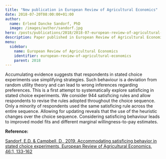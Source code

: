 ```yaml
---
title: "New publication in European Review of Agricultural Economics"
date: 2018-07-20T08:00:00+01:00
author:
  name: Erlend Dancke Sandorf, PhD
  image: /images/author/sandorf.jpg
hero: /posts/publications/2018/2018-07-european-review-of-agricultural-economics/european-review-of-agricultural-economics.jpg
description: Paper published in European Review of Agricultural Economics
menu:
  sidebar:
    name: European Review of Agricultural Economics
    identifier: european-review-of-agricultural-economics
    parent: 2018
---
```


Accumulating evidence suggests that respondents in stated choice experiments use simplifying strategies. Such behaviour is a deviation from random utility theory and can lead to wrong inferences regarding preferences. This is a first attempt to systematically explore satisficing in stated choice experiments. We consider 944 satisficing rules and allow respondents to revise the rules adopted throughout the choice sequence. Only a minority of respondents used the same satisficing rule across the entire sequence. Allowing for updating reveals that the use of the heuristic changes over the choice sequence. Considering satisficing behaviour leads to improved model fits and different marginal willingness-to-pay estimates.

**Reference:**

[Sandorf, E.D. & Campbell, D., 2019, Accommodating satisficing behavior in stated choice experiments, European Review of Agricultural Economics, 46:1, 133-162 ](https://academic.oup.com/erae/article/46/1/133/5056741?guestAccessKey=9541a1af-facd-49a2-a9f9-3fec59854ad6)